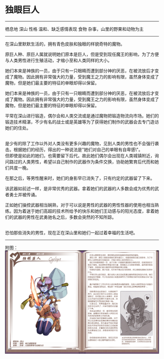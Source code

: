 # 独眼巨人

  -------- ----------------------------
  栖息地   深山
  性格     温和、缺乏感情表现
  食物     杂事，山里的野果和动物为主
  -------- ----------------------------

在深山里默默生活的，拥有青色皮肤和独眼的样貌奇特的魔物。

原巨人种、原巨人属就说明她们原本是巨人，但是受到现任魔王的影响，为了方便与人类男性进行生殖活动，才缩小至和人类同样的大小。

她们本来是神族的一员，由于只有一只眼睛而遭到部分神的厌恶，在被流放后才变成了魔物。因此拥有非常强大的力量，受到魔王之力的影响有限，虽然身体变成了魔物，但是她们最主要的特征的单眼却得以保留。

她们本来是神族的一员，由于只有一只眼睛而遭到部分神的厌恶，在被流放后才变成了魔物。因此拥有非常强大的力量，受到魔王之力的影响有限，虽然身体变成了魔物，但是她们最主要的特征的单眼却得以保留。

平常在深山进行锻造，偶尔会和人类交流或是通过魔物把锻造物流向市场。她们的锻造技术精湛，不少有名的战士或是英雄等为了获得她们制作的武器会去专门造访她们的住处。

<br>
是少有的除了工作以外对人类没有更多兴趣的魔物，见到人类的男性也不会强行袭击。根据她们的经历，得出的一种说法是"她们对自己的单眼有自卑感\"。

<br>
但即使是如此的她们，也需要留下后代。故此她们偶尔会出现在人类城镇附近，询问路过的人类男性，希望以自己制作的武器作为条件交换，协助她繁育后代而和她们共度一晚。

在那之后，等男性醒来时，她们的身影早已消失了，只有约定的武器留了下来。

该武器如前述一样，是非常优秀的武器。拿着她们的武器的人多数会成为优秀的武者勇士并被传诵。

正如她们操控武器相当娴熟，对于可以说是男性的武器的男性性器的使用也相当熟练。因为着迷于她们高超的技术所给予的快乐和她们王动感与的阳光态度，拿着她们的武器的男性在武勇驰名之后，多数会突然的不知所踪。

<br>
恐怕那些消失的男性，现在正在深山里和她们一起过着幸福的生活吧。

------------------------------------------------------------------------

附图： ![](img\魔物娘图鉴I\110-111独眼巨人.jpg)
